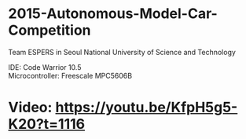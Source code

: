 # 2015-Autonomous-Model-Car-Competition

Team ESPERS in Seoul National University of Science and Technology  

IDE: Code Warrior 10.5  
Microcontroller: Freescale MPC5606B  

# Video: https://youtu.be/KfpH5g5-K20?t=1116
